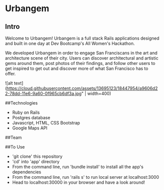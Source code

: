 # Urbangem

## Intro
Welcome to Urbangem! Urbangem is a full stack Rails applications designed and built in one day at Dev Bootcamp's All Women's Hackathon. 

We developed Urbangem in order to engage San Franciscans in the art and architecture scene of their city. Users can discover architectural and artistic gems around them, post photos of their findings, and follow other users to get inspired to get out and discover more of what San Francisco has to offer.


![alt text](https://cloud.githubusercontent.com/assets/13695123/18447954/a9606d22-78dd-11e6-9a60-0f965cb6df3a.jpg" | width=400)




##Technologies
- Ruby on Rails
- Postgres database
- Javascript, HTML, CSS Bootstrap
- Google Maps API

##Team

##To Use
- 'git clone' this repository
- 'cd' into 'app' directory
- From the command line, run 'bundle install' to install all the app's dependencies
- From the command line, run 'rails s' to run local server at localhost:3000
- Head to localhost:30000 in your browser and have a look around!
